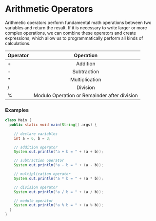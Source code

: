 # Arithmetic Operators

Arithmetic operators perform fundamental math operations between two variables and return the result. If it is necessary to write larger or more complex operations, we can combine these operators and create expressions, which allow us to programmatically perform all kinds of calculations.


 |Operator |Operation|
| ------------- |:-------------:|
| + | Addition     |
| - | Subtraction   |
| * | Multiplication     |
| / | Division     |
| % | Modulo Operation or Remainder after division|

### Examples

```java
class Main {
  public static void main(String[] args) {
    
    // declare variables
    int a = 6, b = 3;

    // addition operator
    System.out.println("a + b = " + (a + b));

    // subtraction operator
    System.out.println("a - b = " + (a - b));

    // multiplication operator
    System.out.println("a * b = " + (a * b));

    // division operator
    System.out.println("a / b = " + (a / b));

    // modulo operator
    System.out.println("a % b = " + (a % b));
  }
}
```